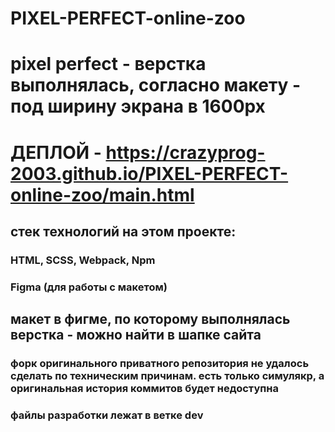 # PIXEL-PERFECT-online-zoo
# pixel perfect - верстка выполнялась, согласно макету - под ширину экрана в 1600px
# ДЕПЛОЙ - https://crazyprog-2003.github.io/PIXEL-PERFECT-online-zoo/main.html
##  стек технологий на этом проекте:
### HTML, SCSS, Webpack, Npm
### Figma (для работы с макетом)
## макет в фигме, по которому выполнялась верстка - можно найти в шапке сайта
### форк оригинального приватного репозитория не удалось сделать по техническим причинам. есть только симулякр, а оригинальная история коммитов будет недоступна
### файлы разработки лежат в ветке dev

